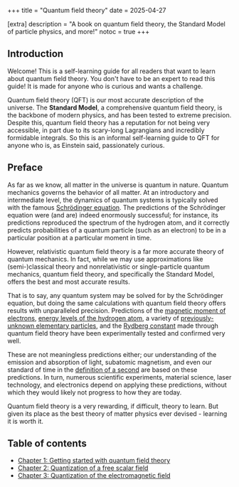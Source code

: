 +++
title = "Quantum field theory"
date = 2025-04-27

[extra]
description = "A book on quantum field theory, the Standard Model of particle physics, and more!"
notoc = true
+++

## Introduction

Welcome! This is a self-learning guide for all readers that want to learn about quantum field theory. You don't have to be an expert to read this guide! It is made for anyone who is curious and wants a challenge.

Quantum field theory (QFT) is our most accurate description of the universe. The **Standard Model**, a comprehensive quantum field theory, is the backbone of modern physics, and has been tested to extreme precision. Despite this, quantum field theory has a reputation for not being very accessible, in part due to its scary-long Lagrangians and incredibly formidable integrals. So this is an informal self-learning guide to QFT for anyone who is, as Einstein said, passionately curious. 

## Preface

As far as we know, all matter in the universe is quantum in nature. Quantum mechanics governs the behavior of all matter. At an introductory and intermediate level, the dynamics of quantum systems is typically solved with the famous [Schrödinger equation](https://en.wikipedia.org/wiki/Schr%C3%B6dinger_equation). The predictions of the Schrödinger equation were (and are) indeed enormously successful; for instance, its predictions reproduced the spectrum of the hydrogen atom, and it correctly predicts probabilities of a quantum particle (such as an electron) to be in a particular position at a particular moment in time.

However, relativistic quantum field theory is a far more accurate theory of quantum mechanics. In fact, while we may use approximations like (semi-)classical theory and nonrelativistic or single-particle quantum mechanics, quantum field theory, and specifically the Standard Model, offers the best and most accurate results. 

That is to say, any quantum system may be solved for by the Schrödinger equation, but doing the same calculations with quantum field theory offers results with unparalleled precision. Predictions of the [magnetic moment of electrons](https://en.wikipedia.org/wiki/Magnetic_moment), [energy levels of the hydrogen atom](https://en.wikipedia.org/wiki/Lamb_shift), a variety of [previously-unknown elementary particles](https://physics.info/standard/), and the [Rydberg constant](https://en.wikipedia.org/wiki/Rydberg_constant) made through quantum field theory have been experimentally tested and confirmed very well. 

These are not meaningless predictions either; our understanding of the emission and absorption of light, subatomic magnetism, and even our standard of time in the [definition of a second](https://en.wikipedia.org/wiki/Second) are based on these predictions. In turn, numerous scientific experiments, material science, laser technology, and electronics depend on applying these predictions, without which they would likely not progress to how they are today.

Quantum field theory is a very rewarding, if difficult, theory to learn. But given its place as the best theory of matter physics ever devised - learning it is worth it.

## Table of contents

- [Chapter 1: Getting started with quantum field theory](@/quantum-field-theory/chapter-1.md)
- [Chapter 2: Quantization of a free scalar field](@/quantum-field-theory/chapter-2.md)
- [Chapter 3: Quantization of the electromagnetic field](@/quantum-field-theory/chapter-3.md)